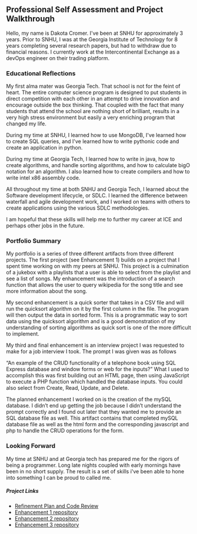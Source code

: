 ## Professional Self Assessment and Project Walkthrough

Hello, my name is Dakota Cromer.  I've been at SNHU for approximately 3 years.  Prior to SNHU, I was at the Georgia Institute of Technology for 8 years completing several research papers, but had to withdraw due to financial reasons.  I currently work at the Intercontinental Exchange as a devOps engineer on their trading platform.  

### Educational Reflections
My first alma mater was Georgia Tech.  That school is not for the feint of heart.  The entire computer science program is designed to put students in direct competition with each other in an attempt to drive innovation and encourage outside the box thinking.  That coupled with the fact that many students that attend the school are nothing short of brilliant, results in a very high stress environment but easily a very enriching program that changed my life.

During my time at SNHU, I learned how to use MongoDB, I've learned how to create SQL queries, and I've learned how to write pythonic code and create an application in python.  

During my time at Georgia Tech, I learned how to write in java, how to create algorithms, and handle sorting algorithms, and how to calculate bigO notation for an algorithm.  I also learned how to create compilers and how to write intel x86 assembly code.  

All throughout my time at both SNHU and Georgia Tech, I learned about the Software development lifecycle, or SDLC.  I learned the difference between waterfall and agile development work, and I worked on teams with others to create applications using the various SDLC methodologies. 

I am hopeful that these skills will help me to further my career at ICE and perhaps other jobs in the future.


### Portfolio Summary
My portfolio is a series of three different artifacts from three different projects.  The first project (see Enhancement 1) builds on a project that I spent time working on with my peers at SNHU.  This project is a culmination of a jukebox with a playlists that a user is able to select from the playlist and see a list of songs.  My enhancement was the introduction of a search function that allows the user to query wikipedia for the song title and see more information about the song.  

My second enhancement is a quick sorter that takes in a CSV file and will run the quicksort algorithm on it by the first column in the file.  The program will then output the data in sorted form.  This is a programmatic way to sort data using the quicksort algorithm and is a good demonstration of my understanding of sorting algorithms as quick sort is one of the more difficult to implement.

My third and final enhancement is an interview project I was requested to make for a job interview I took.  The prompt I was given was as follows

“An example of the CRUD functionality of a telephone book using SQL Express database and window forms or web for the inputs?”
What I used to accomplish this was first building out an HTML page, then using JavaScript to execute a PHP function which handled the database inputs.  You could also select from Create, Read, Update, and Delete.  

The planned enhancement I worked on is the creation of the mySQL database.  I didn’t end up getting the job because I didn’t understand the prompt correctly and I found out later that they wanted me to provide an SQL database file as well.  This artifact contains that completed mySQL database file as well as the html form and the corresponding javascript and php to handle the CRUD operations for the form.

### Looking Forward
My time at SNHU and at Georgia tech has prepared me for the rigors of being a programmer.  Long late nights coupled with early mornings have been in no short supply.  The result is a set of skills i've been able to hone into something I can be proud to called me.

##### Project Links
- [Refinement Plan and Code Review](https://fastgunner.github.io/codereview.html)
- [Enhancement 1 repository](https://github.com/fastgunner/Jukebox/wiki)
- [Enhancement 2 repository](https://github.com/fastgunner/quicksorter/wiki)
- [Enhancement 3 repository](https://github.com/fastgunner/AGSProject/wiki)



